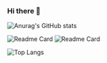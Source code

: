 ### Hi there 👋

<!--
**wangxl12/wangxl12** is a ✨ _special_ ✨ repository because its `README.md` (this file) appears on your GitHub profile.

Here are some ideas to get you started:

- 🔭 I’m currently working on ...
- 🌱 I’m currently learning ...
- 👯 I’m looking to collaborate on ...
- 🤔 I’m looking for help with ...
- 💬 Ask me about ...
- 📫 How to reach me: ...
- 😄 Pronouns: ...
- ⚡ Fun fact: ...
-->
![Anurag's GitHub stats](https://github-readme-stats.vercel.app/api?username=wangxl12&hide=issues,prs&count_private=true&show_icons=true&theme=merko)

![Readme Card](https://github-readme-stats.vercel.app/api/pin/?username=wangxl12&repo=DataStructure_Algorithms&count_private=true&show_icons=true&theme=merko&show_owner=True)
![Readme Card](https://github-readme-stats.vercel.app/api/pin/?username=wangxl12&repo=Panoramic-Segmentation-On-Traffic&count_private=true&show_icons=true&theme=merko&show_owner=True)

![Top Langs](https://github-readme-stats.vercel.app/api/top-langs/?username=wangxl12&count_private=true&show_icons=true&theme=merko)
